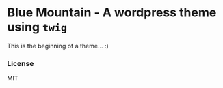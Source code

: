 # Blue Mountain - A wordpress theme using `twig`

This is the beginning of a theme... :)

### License

MIT